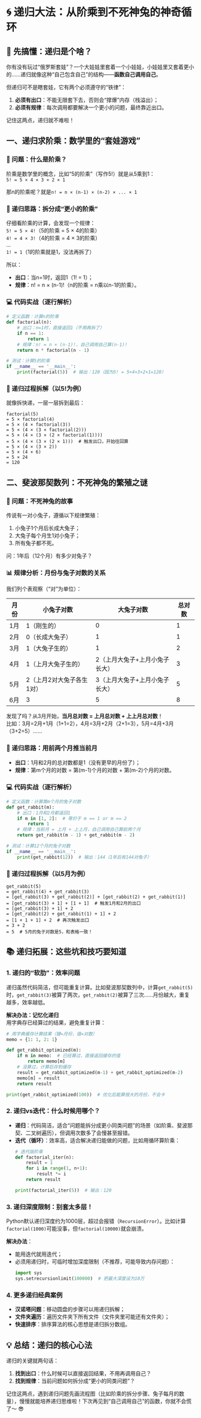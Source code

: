 # 🌀 递归大法：从阶乘到不死神兔的神奇循环


## 🌟 先搞懂：递归是个啥？

你有没有玩过“俄罗斯套娃”？一个大娃娃里套着一个小娃娃，小娃娃里又套着更小的……递归就像这种“自己包含自己”的结构——**函数自己调用自己**。

但递归可不是瞎套娃，它有两个必须遵守的“铁律”：  
1. **必须有出口**：不能无限套下去，否则会“撑爆”内存（栈溢出）；  
2. **必须有规律**：每次调用都要解决一个更小的问题，最终靠近出口。  

记住这两点，递归就不难啦！


## 一、递归求阶乘：数学里的“套娃游戏”

### 🎯 问题：什么是阶乘？
阶乘是数学里的概念，比如“5的阶乘”（写作5!）就是从5乘到1：  
`5! = 5 × 4 × 3 × 2 × 1`  

那n的阶乘呢？就是`n! = n × (n-1) × (n-2) × ... × 1`  


### 🚩 递归思路：拆分成“更小的阶乘”
仔细看阶乘的计算，会发现一个规律：  
`5! = 5 × 4!`（5的阶乘 = 5 × 4的阶乘）  
`4! = 4 × 3!`（4的阶乘 = 4 × 3的阶乘）  
...  
`1! = 1`（1的阶乘就是1，没法再拆了）  

所以：  
- **出口**：当n=1时，返回1（1! = 1）；  
- **规律**：n! = n × (n-1)!（n的阶乘 = n乘以n-1的阶乘）。  


### 💻 代码实战（逐行解析）
```python
# 定义函数：计算n的阶乘
def factorial(n):
    # 出口：n=1时，直接返回1（不用再拆了）
    if n == 1:
        return 1
    # 规律：n! = n × (n-1)!，自己调用自己算(n-1)!
    return n * factorial(n - 1)

# 测试：计算5的阶乘
if __name__ == '__main__':
    print(factorial(5))  # 输出：120（因为5! = 5×4×3×2×1=120）
```


### 🧠 递归过程拆解（以5!为例）
就像拆快递，一层一层拆到最后：  
```
factorial(5)  
= 5 × factorial(4)  
= 5 × (4 × factorial(3))  
= 5 × (4 × (3 × factorial(2)))  
= 5 × (4 × (3 × (2 × factorial(1))))  
= 5 × (4 × (3 × (2 × 1)))  # 触发出口，开始往回算  
= 5 × (4 × (3 × 2))  
= 5 × (4 × 6)  
= 5 × 24  
= 120  
```


## 二、斐波那契数列：不死神兔的繁殖之谜

### 🎯 问题：不死神兔的故事
传说有一对小兔子，遵循以下规律繁殖：  
1. 小兔子1个月后长成大兔子；  
2. 大兔子每个月生1对小兔子；  
3. 所有兔子都不死。  

问：1年后（12个月）有多少对兔子？  


### 📊 规律分析：月份与兔子对数的关系
我们列个表观察（“对”为单位）：  

| 月份 | 小兔子对数 | 大兔子对数 | 总对数 |  
|------|------------|------------|--------|  
| 1月  | 1（刚生的） | 0          | 1      |  
| 2月  | 0（长成大兔子） | 1          | 1      |  
| 3月  | 1（大兔子生的） | 1          | 2      |  
| 4月  | 1（上月大兔子生的） | 2（上月大兔子+上月小兔子长大） | 3 |  
| 5月  | 2（上月2对大兔子各生1对） | 3（上月大兔子+上月小兔子长大） | 5 |  
| 6月  | 3 | 5 | 8 |  

发现了吗？从3月开始，**当月总对数 = 上月总对数 + 上上月总对数**！  
比如：3月=2月+1月（1+1=2），4月=3月+2月（2+1=3），5月=4月+3月（3+2=5）……  


### 🚩 递归思路：用前两个月推当前月
- **出口**：1月和2月的总对数都是1（没有更早的月份了）；  
- **规律**：第m个月的对数 = 第(m-1)个月的对数 + 第(m-2)个月的对数。  


### 💻 代码实战（逐行解析）
```python
# 定义函数：计算第m个月的兔子对数
def get_rabbit(m):
    # 出口：1月和2月都返回1
    if m in [1, 2]:  # 等价于 m == 1 or m == 2
        return 1
    # 规律：当前月 = 上月 + 上上月，自己调用自己算前两个月
    return get_rabbit(m - 1) + get_rabbit(m - 2)

# 测试：计算12个月的兔子对数
if __name__ == '__main__':
    print(get_rabbit(12))  # 输出：144（1年后有144对兔子）
```


### 🧠 递归过程拆解（以5月为例）
```
get_rabbit(5)  
= get_rabbit(4) + get_rabbit(3)  
= [get_rabbit(3) + get_rabbit(2)] + [get_rabbit(2) + get_rabbit(1)]  
= [get_rabbit(3) + 1] + [1 + 1]  # 触发1月和2月的出口  
= [get_rabbit(3) + 1] + 2  
= [get_rabbit(2) + get_rabbit(1) + 1] + 2  
= [1 + 1 + 1] + 2  # 再次触发出口  
= 3 + 2  
= 5  # 5月的兔子对数是5，和表格一致！  
```


## 📚 递归拓展：这些坑和技巧要知道

### 1. 递归的“软肋”：效率问题
递归虽然代码简洁，但可能重复计算。比如斐波那契数列中，计算`get_rabbit(5)`时，`get_rabbit(3)`被算了两次，`get_rabbit(2)`被算了三次……月份越大，重复越多，效率越低。  

**解决办法：记忆化递归**  
用字典存已经算过的结果，避免重复计算：  
```python
# 用字典缓存计算结果（键=月份，值=对数）
memo = {1: 1, 2: 1}

def get_rabbit_optimized(m):
    if m in memo:  # 已经算过，直接返回缓存的值
        return memo[m]
    # 没算过，计算后存到缓存
    result = get_rabbit_optimized(m-1) + get_rabbit_optimized(m-2)
    memo[m] = result
    return result

print(get_rabbit_optimized(100))  # 优化后能算很大的月份，不会卡
```


### 2. 递归vs迭代：什么时候用哪个？
- **递归**：代码简洁，适合“问题能拆分成更小同类问题”的场景（如阶乘、斐波那契、二叉树遍历），但调用次数多了会慢甚至报错。  
- **迭代（循环）**：效率高，适合解决递归能做的问题，比如用循环算阶乘：  
  ```python
  # 迭代版阶乘
  def factorial_iter(n):
      result = 1
      for i in range(1, n+1):
          result *= i
      return result

  print(factorial_iter(5))  # 输出：120
  ```  


### 3. 递归深度限制：别套太多层！
Python默认递归深度约为1000层，超过会报错（`RecursionError`）。比如计算`factorial(1000)`可能没事，但`factorial(10000)`就会崩溃。  

**解决办法**：  
- 能用迭代就用迭代；  
- 必须用递归时，可临时增加深度限制（不推荐，可能导致内存问题）：  
  ```python
  import sys
  sys.setrecursionlimit(100000)  # 把最大深度设为10万
  ```  


### 4. 更多递归经典案例
- **汉诺塔问题**：移动圆盘的步骤可以用递归拆解；  
- **文件夹遍历**：遍历文件夹下所有文件（文件夹里可能还有文件夹）；  
- **快速排序**：排序算法的核心思想是递归拆分数组。  


## 💡 总结：递归的核心心法
递归的关键就两句话：  
1. **找到出口**：什么时候可以直接返回结果，不用再调用自己？  
2. **找到规律**：当前问题如何拆分成“更小的同类问题”？  

记住这两点，遇到递归问题先画流程图（比如阶乘的拆分步骤、兔子每月的数量），慢慢就能培养递归思维啦！下次再见到“自己调用自己”的函数，你就不会慌了～ 😎
